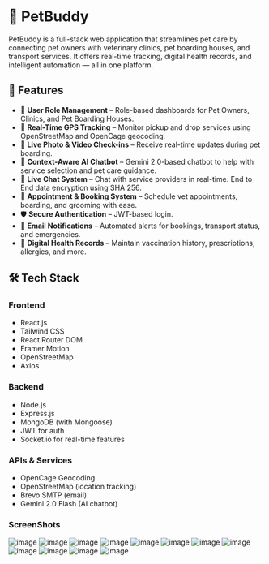 # 🐾 PetBuddy

PetBuddy is a full-stack web application that streamlines pet care by connecting pet owners with veterinary clinics, pet boarding houses, and transport services. It offers real-time tracking, digital health records, and intelligent automation — all in one platform.

## 🚀 Features

- 🐶 **User Role Management** – Role-based dashboards for Pet Owners, Clinics, and Pet Boarding Houses.
- 📍 **Real-Time GPS Tracking** – Monitor pickup and drop services using OpenStreetMap and OpenCage geocoding.
- 📸 **Live Photo & Video Check-ins** – Receive real-time updates during pet boarding.
- 🧠 **Context-Aware AI Chatbot** – Gemini 2.0-based chatbot to help with service selection and pet care guidance.
- 💬 **Live Chat System** – Chat with service providers in real-time. End to End data encryption using SHA 256.
- 📅 **Appointment & Booking System** – Schedule vet appointments, boarding, and grooming with ease.
- 🛡️ **Secure Authentication** – JWT-based login.
- 📧 **Email Notifications** – Automated alerts for bookings, transport status, and emergencies.
- 📂 **Digital Health Records** – Maintain vaccination history, prescriptions, allergies, and more.

## 🛠️ Tech Stack

### Frontend
- React.js
- Tailwind CSS
- React Router DOM
- Framer Motion
- OpenStreetMap
- Axios

### Backend
- Node.js
- Express.js
- MongoDB (with Mongoose)
- JWT for auth
- Socket.io for real-time features  

### APIs & Services
- OpenCage Geocoding
- OpenStreetMap (location tracking)
- Brevo SMTP (email)
- Gemini 2.0 Flash (AI chatbot)

### ScreenShots
![image](https://github.com/user-attachments/assets/f9d6927e-10f2-41d1-be98-8e0c3f48cd73)
![image](https://github.com/user-attachments/assets/daaf46ce-4068-4e86-8b88-cd49212bfc43)
![image](https://github.com/user-attachments/assets/fff195e9-4c91-4ea3-8798-92244957e8b7)
![image](https://github.com/user-attachments/assets/33facc03-1eff-46b5-82ae-6ee764dbbc21)
![image](https://github.com/user-attachments/assets/3b5239ac-f6af-4029-931a-d4c8507490a5)
![image](https://github.com/user-attachments/assets/ef66d8c8-df2b-4017-806a-84e63ff7ba9e)
![image](https://github.com/user-attachments/assets/03f31e43-3df3-4d6c-b67d-004b26f387ec)
![image](https://github.com/user-attachments/assets/c0e73516-8cf1-4f48-8c09-3d648563043f)
![image](https://github.com/user-attachments/assets/c1404d72-7f81-4cec-bd8c-14e69836837e)
![image](https://github.com/user-attachments/assets/644acb9b-5892-40f3-878f-f9a18ad093ed)
![image](https://github.com/user-attachments/assets/949143c3-279c-40f4-8e52-b615614658b5)
![image](https://github.com/user-attachments/assets/90619d9c-24b9-404b-ac70-d7262aaf9b5d)











